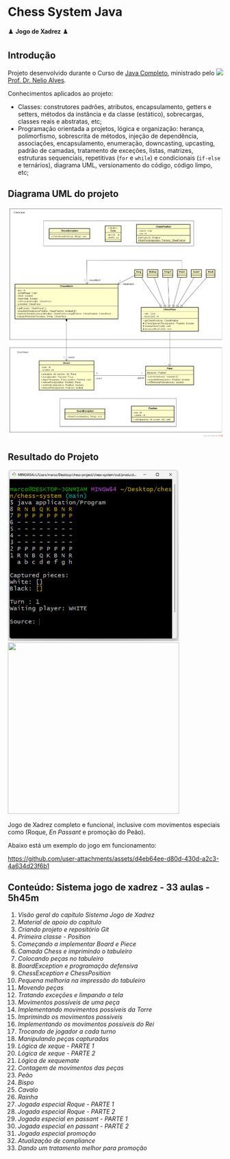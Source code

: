 # Chess System Java

:chess_pawn: __Jogo de Xadrez__ :chess_pawn:

## Introdução

Projeto desenvolvido durante o Curso de [Java Completo](https://www.udemy.com/course/java-curso-completo/), ministrado pelo <img src="https://i.sstatic.net/gVE0j.png"> [Prof. Dr. Nelio Alves](https://br.linkedin.com/in/nelio-alves).

Conhecimentos aplicados ao projeto:

* Classes: construtores padrões, atributos, encapsulamento, getters e setters, métodos da instância e da classe (estático), sobrecargas, classes reais e abstratas, etc;
* Programação orientada a projetos, lógica e organização: herança, polimorfismo, sobrescrita de métodos, injeção de dependência, associações, encapsulamento, enumeração, downcasting, upcasting, padrão de camadas, tratamento de exceções, listas, matrizes, estruturas sequenciais, repetitivas (`for` e `while`) e condicionais (`if-else` e ternários), diagrama UML, versionamento do código, código limpo, etc;

## Diagrama UML do projeto
<img src="https://github.com/marcoavellaneda/chess-system-java/blob/main/chess-system-design.png?raw=true">


## Resultado do Projeto

<img src="https://github.com/marcoavellaneda/chess-system-java/blob/main/chess-match.png?raw=true" width="400" height="400">              <img src="https://images.chesscomfiles.com/uploads/v1/images_users/tiny_mce/DonCaliban/phpIrZvXO.jpg" width="400" height="400">

  
Jogo de Xadrez completo e funcional, inclusive com movimentos especiais como (Roque, _En Passant_ e promoção do Peão).

Abaixo está um exemplo do jogo em funcionamento:


https://github.com/user-attachments/assets/d4eb64ee-d80d-430d-a2c3-4a634d23f6b1




## Conteúdo: Sistema jogo de xadrez - 33 aulas - 5h45m

  1. _Visão geral do capítulo Sistema Jogo de Xadrez_  
  2. _Material de apoio do capítulo_
  3. _Criando projeto e repositório Git_
  4. _Primeira classe - Position_
  5. _Começando a implementar Board e Piece_
  6. _Camada Chess e imprimindo o tabuleiro_
  7. _Colocando peças no tabuleiro_
  8. _BoardException e programação defensiva_
  9. _ChessException e ChessPosition_
  10. _Pequena melhoria na impressão do tabuleiro_
  11. _Movendo peças_
  12. _Tratando exceções e limpando a tela_
  13. _Movimentos possíveis de uma peça_
  14. _Implementando movimentos possíveis da Torre_
  15. _Imprimindo os movimentos possíveis_
  16. _Implementando os movimentos possíveis do Rei_
  17. _Trocando de jogador a cada turno_
  18. _Manipulando peças capturadas_
  19. _Lógica de xeque - PARTE 1_
  20. _Lógica de xeque - PARTE 2_
  21. _Lógica de xequemate_
  22. _Contagem de movimentos das peças_
  23. _Peão_
  24. _Bispo_
  25. _Cavalo_
  26. _Rainha_
  27. _Jogada especial Roque - PARTE 1_
  28. _Jogada especial Roque - PARTE 2_
  29. _Jogada especial en passant - PARTE 1_
  30. _Jogada especial en passant - PARTE 2_
  31. _Jogada especial promoção_
  32. _Atualização de compliance_
  33. _Dando um tratamento melhor para promoção_
